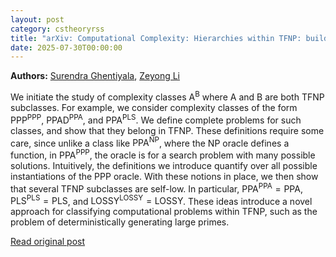 ```yaml
---
layout: post
category: cstheoryrss
title: "arXiv: Computational Complexity: Hierarchies within TFNP: building blocks and collapses"
date: 2025-07-30T00:00:00
---
```


**Authors:** [Surendra Ghentiyala](https://dblp.uni-trier.de/search?q=Surendra+Ghentiyala), [Zeyong Li](https://dblp.uni-trier.de/search?q=Zeyong+Li)

We initiate the study of complexity classes $\mathsf{A^B}$ where $\mathsf{A}$
and $\mathsf{B}$ are both $\mathsf{TFNP}$ subclasses. For example, we consider
complexity classes of the form $\mathsf{PPP^{PPP}}$, $\mathsf{PPAD^{PPA}}$, and
$\mathsf{PPA^{PLS}}$. We define complete problems for such classes, and show
that they belong in $\mathsf{TFNP}$. These definitions require some care, since
unlike a class like $\mathsf{PPA^{NP}}$, where the $\mathsf{NP}$ oracle defines
a function, in $\mathsf{PPA^{PPP}}$, the oracle is for a search problem with
many possible solutions. Intuitively, the definitions we introduce quantify
over all possible instantiations of the $\mathsf{PPP}$ oracle.
With these notions in place, we then show that several $\mathsf{TFNP}$
subclasses are self-low. In particular, $\mathsf{PPA^{PPA}} = \mathsf{PPA}$,
$\mathsf{PLS^{PLS}} = \mathsf{PLS}$, and $\mathsf{LOSSY^{LOSSY}} =
\mathsf{LOSSY}$. These ideas introduce a novel approach for classifying
computational problems within $\mathsf{TFNP}$, such as the problem of
deterministically generating large primes.

[Read original post](http://arxiv.org/abs/2507.21550v1)

